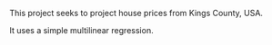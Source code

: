 This project seeks to project house prices from Kings County, USA.

It uses a simple multilinear regression.